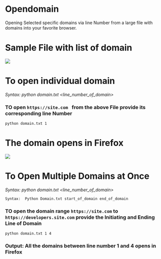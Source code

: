 # Opendomain
Opening Selected specific domains via line Number from a large file with domains into your favorite browser. 

# Sample File with list of domain
<img src="https://github.com/Roshan-Poudel/images/blob/master/subdomain.jpg">  

# To open individual domain
*Syntax: python domain.txt <line_number_of_domain>*
### TO open ```https://site.com ``` from the above File provide its corresponding line Number
```
python domain.txt 1
```
# The domain opens in Firefox
<img src="https://github.com/Roshan-Poudel/images/blob/master/opening.png">

# To Open Multiple Domains at Once
*Syntax: python domain.txt <line_number_of_domain>*

```
Syntax:  Python Domain.txt start_of_domain end_of_domain
```
### TO open the domain range ```https://site.com``` to ```https://developers.site.com``` provide the Initiating and Ending Line of Domain 
```
python domain.txt 1 4
```
### Output: All the domains between line number 1 and 4 opens in Firefox
